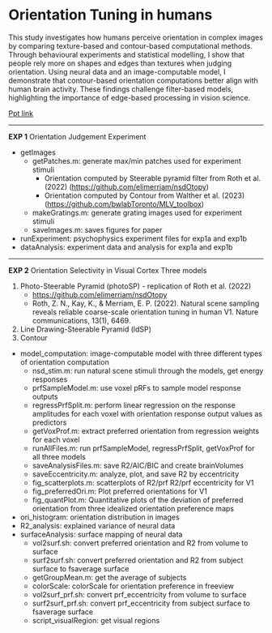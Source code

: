 # Orientation Tuning in humans
This study investigates how humans perceive orientation in complex images by comparing texture-based and contour-based computational methods. Through behavioural experiments and statistical modelling, I show that people rely more on shapes and edges than textures when judging orientation. Using neural data and an image-computable model, I demonstrate that contour-based orientation computations better align with human brain activity. These findings challenge filter-based models, highlighting the importance of edge-based processing in vision science.

[Ppt link](https://drive.google.com/file/d/1S12H1B69XabA3PpYL-Oc38ubC4eHQlrM/view?usp=sharing)

---------
**EXP 1**
Orientation Judgement Experiment
 - getImages
   - getPatches.m: generate max/min patches used for experiment stimuli
     - Orientation computed by Steerable pyramid filter from Roth et al. (2022) (https://github.com/elimerriam/nsdOtopy)
     - Orientation computed by Contour from Walther et al. (2023) (https://github.com/bwlabToronto/MLV_toolbox)
   - makeGratings.m: generate grating images used for experiment stimuli
   - saveImages.m: saves figures for paper
 - runExperiment: psychophysics experiment files for exp1a and exp1b
 - dataAnalysis: experiment data and analysis for exp1a and exp1b
  
---------
**EXP 2**
Orientation Selectivity in Visual Cortex
Three models
1. Photo-Steerable Pyramid (photoSP) - replication of Roth et al. (2022)
   - https://github.com/elimerriam/nsdOtopy 
   - Roth, Z. N., Kay, K., & Merriam, E. P. (2022). Natural scene sampling reveals reliable coarse-scale orientation tuning in human V1. Nature communications, 13(1), 6469.
2. Line Drawing-Steerable Pyramid (ldSP)
3. Contour
   
 - model_computation: image-computable model with three different types of orientation computation
   - nsd_stim.m: run natural scene stimuli through the models, get energy responses
   - prfSampleModel.m: use voxel pRFs to sample model response outputs
   - regressPrfSplit.m: perform linear regression on the response amplitudes for each voxel with orientation response output values as predictors
   - getVoxProf.m: extract preferred orientation from regression weights for each voxel
   - runAllFiles.m: run prfSampleModel, regressPrfSplit, getVoxProf for all three models
   - saveAnalysisFiles.m: save R2/AIC/BIC and create brainVolumes
   - saveEccentricity.m: analyze, plot, and save R2 by eccentricity 
   - fig_scatterplots.m: scatterplots of R2/prf R2/prf eccentricity for V1
   - fig_preferredOri.m: Plot preferred orientations for V1
   - fig_quantPlot.m: Quantitative plots of the deviation of preferred orientation from three idealized orientation preference maps
 - ori_histogram: orientation distribution in images 
 - R2_analysis: explained variance of neural data
 - surfaceAnalysis: surface mapping of neural data
   - vol2surf.sh: convert preferred orientation and R2 from volume to surface
   - surf2surf.sh: convert preferred orientation and R2 from subject surface to fsaverage surface
   - getGroupMean.m: get the average of subjects
   - colorScale: colorScale for orientation preference in freeview
   - vol2surf_prf.sh: convert prf_eccentricity from volume to surface
   - surf2surf_prf.sh: convert prf_eccentricity from subject surface to fsaverage surface
   - script_visualRegion: get visual regions
 

